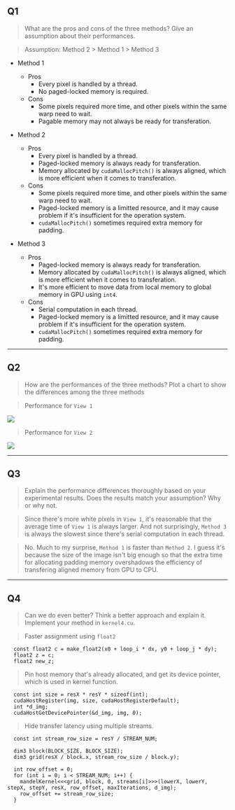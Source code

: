## Q1
> What are the pros and cons of the three methods? Give an assumption about their performances.

> Assumption: Method 2 > Method 1 > Method 3

- Method 1
    - Pros
      -  Every pixel is handled by a thread.
      -  No paged-locked memory is required.
    - Cons
      - Some pixels required more time, and other pixels within the same warp need to wait.
      - Pagable memory may not always be ready for transferation.

- Method 2
    - Pros
        - Every pixel is handled by a thread.
        - Paged-locked memory is always ready for transferation.
        - Memory allocated by `cudaMallocPitch()` is always aligned, which is more efficient when it comes to transferation.
    - Cons
        - Some pixels required more time, and other pixels within the same warp need to wait.
        - Paged-locked memory is a limitted resource, and it may cause problem if it's insufficient for the operation system.
        - `cudaMallocPitch()` sometimes required extra memory for padding.

- Method 3
    - Pros
        - Paged-locked memory is always ready for transferation.
        - Memory allocated by `cudaMallocPitch()` is always aligned, which is more efficient when it comes to transferation.
        - It's more efficient to move data from local memory to global memory in GPU using `int4`.
    - Cons
        - Serial computation in each thread.
        - Paged-locked memory is a limitted resource, and it may cause problem if it's insufficient for the operation system.
        - `cudaMallocPitch()` sometimes required extra memory for padding.

---

## Q2
> How are the performances of the three methods? Plot a chart to show the differences among the three methods

> Performance for `View 1`

![](https://i.imgur.com/wZeZ1JY.png)

> Performance for `View 2`

![](https://i.imgur.com/si5ucPr.png)

---

## Q3
> Explain the performance differences thoroughly based on your experimental results. Does the results match your assumption? Why or why not.

> Since there's more white pixels in `View 1`, it's reasonable that the average time of `View 1` is always larger. And not surprisingly, `Method 3` is always the slowest since there's serial computation in each thread.

> No. Much to my surprise, `Method 1` is faster than `Method 2`. I guess it's because the size of the image isn't big enough so that the extra time for allocating padding memory overshadows the efficiency of transfering aligned memory from GPU to CPU.

---

## Q4
> Can we do even better? Think a better approach and explain it. Implement your method in `kernel4.cu`.

> Faster assignment using `float2`

```cpp=
  const float2 c = make_float2(x0 + loop_i * dx, y0 + loop_j * dy);
  float2 z = c;
  float2 new_z;
```

> Pin host memory that's already allocated, and get its device pointer, which is used in kernel function.

```cpp=
  const int size = resX * resY * sizeof(int);
  cudaHostRegister(img, size, cudaHostRegisterDefault);
  int *d_img;
  cudaHostGetDevicePointer(&d_img, img, 0);
```

> Hide transfer latency using multiple streams.

```cpp=
  const int stream_row_size = resY / STREAM_NUM;

  dim3 block(BLOCK_SIZE, BLOCK_SIZE);
  dim3 grid(resX / block.x, stream_row_size / block.y);

  int row_offset = 0;
  for (int i = 0; i < STREAM_NUM; i++) {
    mandelKernel<<<grid, block, 0, streams[i]>>>(lowerX, lowerY, stepX, stepY, resX, row_offset, maxIterations, d_img);
    row_offset += stream_row_size;
  }
```